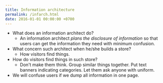 ```yaml
---
title: Information architecture
permalink: /infarch.html
date: 2016-01-01 00:00:00 +0700
---
```


- What does an information architect do?
    - An information architect *plans the disclosure of information*
    so that users can get the information they need with minimum confusion.
- What concern such architect when he/she builds a store?
    - How visitors find things.
- How do visitors find things in such store?
    - Don't make them think.
    Group similar things together.
    Put text banners indicating categories.
    Let them ask anyone with uniform.
- We will confuse users if we dump all information in one page.
